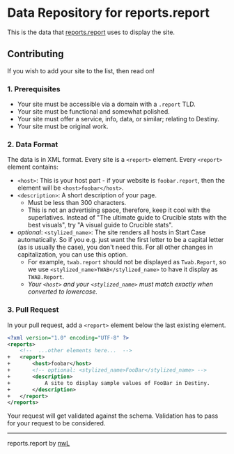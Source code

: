 # Data Repository for reports.report

This is the data that [reports.report](https://reports.report) uses to display the site.

## Contributing

If you wish to add your site to the list, then read on!

### 1. Prerequisites

* Your site must be accessible via a domain with a `.report` TLD.
* Your site must be functional and somewhat polished.
* Your site must offer a service, info, data, or similar; relating to Destiny.
* Your site must be original work.

### 2. Data Format

The data is in XML format. Every site is a `<report>` element. Every `<report>` element contains:

* `<host>`: This is your host part - if your website is `foobar.report`, then the element will
  be `<host>foobar</host>`.
* `<description>`: A short description of your page.
    * Must be less than 300 characters.
    * This is not an advertising space, therefore, keep it cool with the superlatives. Instead of "The ultimate guide to
      Crucible stats with the best visuals", try "A visual guide to Crucible stats".
* *optional*: `<stylized_name>`: The site renders all hosts in Start Case automatically. So if you e.g. just want the
  first letter to be a capital letter (as is usually the case), you don't need this. For all other changes in
  capitalization, you can use this option.
    * For example, `twab.report` should not be displayed as `Twab.Report`, so we
      use `<stylized_name>TWAB</stylized_name>` to have it display as `TWAB.Report`.
    * *Your `<host>` and your `<stylized_name>` must match exactly when converted to lowercase.*

### 3. Pull Request

In your pull request, add a `<report>` element below the last existing element.

```xml
<?xml version="1.0" encoding="UTF-8" ?>
<reports>
    <!--  ...other elements here...  -->
+   <report>
+       <host>foobar</host>
+       <!-- optional: <stylized_name>FooBar</stylized_name> -->
+       <description>
+           A site to display sample values of FooBar in Destiny.
+       </description>
+   </report>
</reports>
```

Your request will get validated against the schema. Validation has to pass for your request to be considered.

---

reports.report by [nwL](https://nwl.gg)
